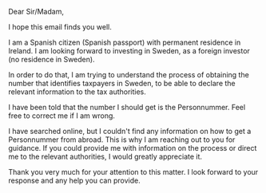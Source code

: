 Dear Sir/Madam,

I hope this email finds you well.

I am a Spanish citizen (Spanish passport) with permanent residence in Ireland. I am looking forward to investing in Sweden, as a foreign investor (no residence in Sweden).

In order to do that, I am trying to understand the process of obtaining the number that identifies taxpayers in Sweden, to be able to declare the relevant information to the tax authorities.

I have been told that the number I should get is the Personnummer. Feel free to correct me if I am wrong.

I have searched online, but I couldn't find any information on how to get a Personnummer from abroad. This is why I am reaching out to you for guidance. If you could provide me with information on the process or direct me to the relevant authorities, I would greatly appreciate it.

Thank you very much for your attention to this matter. I look forward to your response and any help you can provide.